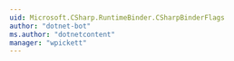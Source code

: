 ```yaml
---
uid: Microsoft.CSharp.RuntimeBinder.CSharpBinderFlags
author: "dotnet-bot"
ms.author: "dotnetcontent"
manager: "wpickett"
---
```


